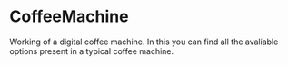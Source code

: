 # CoffeeMachine
Working of a digital coffee machine.
In this you can find all the avaliable options present in a typical coffee machine.
